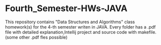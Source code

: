 # Fourth_Semester-HWs-JAVA
This repository contains "Data Structures and Algorithms" class homework(s) for the 4-th semester writen in JAVA.
Every folder has a .pdf file with detailed explanation,Intellij project and source code with makefile. (some other .pdf fles possible)
